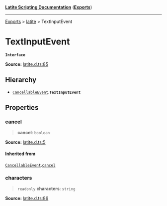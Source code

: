 [**Latite Scripting Documentation**](../../README.md) ([**Exports**](../../exports.md))

---

[Exports](../../exports.md) > [latite](../index.md) > TextInputEvent

# TextInputEvent

**`Interface`**

**Source:** [latite.d.ts:85](https://github.com/LatiteScripting/latitescripting.github.io/blob/35c45ec/definitions/latite.d.ts#L85)

## Hierarchy

- [`CancellableEvent`](interface.CancellableEvent.md).**`TextInputEvent`**

## Properties

### cancel

> **cancel**: `boolean`

**Source:** [latite.d.ts:5](https://github.com/LatiteScripting/latitescripting.github.io/blob/35c45ec/definitions/latite.d.ts#L5)

#### Inherited from

[`CancellableEvent`](interface.CancellableEvent.md).[`cancel`](interface.CancellableEvent.md#cancel)

### characters

> `readonly` **characters**: `string`

**Source:** [latite.d.ts:86](https://github.com/LatiteScripting/latitescripting.github.io/blob/35c45ec/definitions/latite.d.ts#L86)

